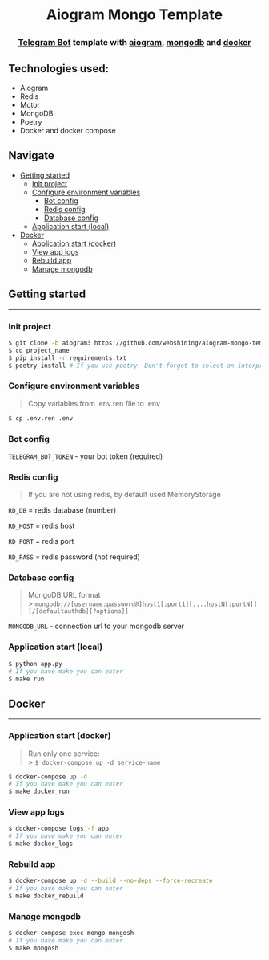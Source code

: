 # <p align="center">Aiogram Mongo Template</p>

### <p align="center"><a href="https://core.telegram.org/bots/api">Telegram Bot</a> template with <a href="https://docs.aiogram.dev/en/dev-3.x/">aiogram</a>, <a href="https://www.mongodb.com/">mongodb</a> and <a href="https://www.docker.com/">docker</a></p>

## Technologies used:

- Aiogram
- Redis
- Motor
- MongoDB
- Poetry
- Docker and docker compose

## Navigate

- [Getting started](#getting-started)
  - [Init project](#init-project)
  - [Configure environment variables](#configure-environment-variables)
    - [Bot config](#bot-config)
    - [Redis config](#redis-config)
    - [Database config](#database-config)
  - [Application start (local)](#application-start-local)
- [Docker](#docker)
  - [Application start (docker)](#application-start-docker)
  - [View app logs](#view-app-logs)
  - [Rebuild app](#rebuild-app)
  - [Manage mongodb](#manage-mongodb)

## Getting started

---

### Init project

```bash
$ git clone -b aiogram3 https://github.com/webshining/aiogram-mongo-template project_name
$ cd project_name
$ pip install -r requirements.txt
$ poetry install # If you use poetry. Don't forget to select an interpreter
```

### Configure environment variables

> Copy variables from .env.ren file to .env

```bash
$ cp .env.ren .env
```

### Bot config

`TELEGRAM_BOT_TOKEN` - your bot token (required)

### Redis config

> If you are not using redis, by default used MemoryStorage

`RD_DB` = redis database (number)

`RD_HOST` = redis host

`RD_PORT` = redis port

`RD_PASS` = redis password (not required)

### Database config

> MongoDB URL format<br> > `mongodb://[username:password@]host1[:port1][,...hostN[:portN]][/[defaultauthdb][?options]]`

`MONGODB_URL` - connection url to your mongodb server

### Application start (local)

```bash
$ python app.py
# If you have make you can enter
$ make run
```

## Docker

---

### Application start (docker)

> Run only one service:<br> > `$ docker-compose up -d service-name`

```bash
$ docker-compose up -d
# If you have make you can enter
$ make docker_run
```

### View app logs

```bash
$ docker-compose logs -f app
# If you have make you can enter
$ make docker_logs
```

### Rebuild app

```bash
$ docker-compose up -d --build --no-deps --force-recreate
# If you have make you can enter
$ make docker_rebuild
```

### Manage mongodb

```bash
$ docker-compose exec mongo mongosh
# If you have make you can enter
$ make mongosh
```
